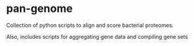 # pan-genome

Collection of python scripts to align and score bacterial proteomes.

Also, includes scripts for aggregating gene data and compiling gene sets
